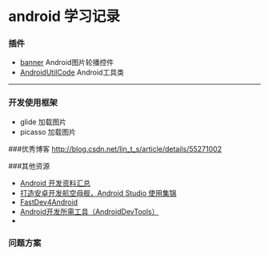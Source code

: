 # android 学习记录

### 插件

* [banner](https://github.com/youth5201314/banner)   Android图片轮播控件
* [AndroidUtilCode](https://github.com/Blankj/AndroidUtilCode)   Android工具类

---

### 开发使用框架

* glide 加载图片
* picasso 加载图片

###优秀博客
http://blog.csdn.net/lin_t_s/article/details/55271002


###其他资源
* [Android 开发资料汇总](https://github.com/tonycheng93/Android-development-summary)   
* [打造安卓开发航空母舰，Android Studio 使用集锦](https://github.com/jp1017/Android-Development-Aircraft-Carrier)  
* [FastDev4Android](https://github.com/jiangqqlmj/FastDev4Android)  
* [Android开发所需工具（AndroidDevTools）](https://github.com/inferjay/AndroidDevTools)  
* 

### 问题方案



